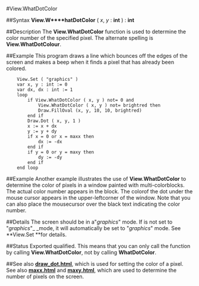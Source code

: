 
#View.WhatDotColor

##Syntax
**View.W****hatDotColor** ( _x_, _y_ : **int** ) : **int**



##Description
The **View.WhatDotColor** function is used to determine the color number of the specified pixel. The alternate spelling is **View.WhatDotColour**.



##Example
This program draws a line which bounces off the edges of the screen and makes a beep when it finds a pixel that has already been colored.


        View.Set ( "graphics" )
        var x, y : int := 0
        var dx, dx : int := 1
        loop
            if View.WhatDotColor ( x, y ) not= 0 and
	            View.WhatDotColor ( x, y ) not= brightred then
                Draw.FillOval (x, y, 10, 10, brightred)
            end if
            Draw.Dot ( x, y, 1 )
            x := x + dx
            y := y + dy
            if x = 0 or x = maxx then
                dx := -dx
            end if
            if y = 0 or y = maxy then
                dy := -dy
            end if
        end loop
##Example
Another example illustrates the use of **View.WhatDotColor** to determine the color of pixels in a window painted with multi-colorblocks. The actual color number appears in the block. The colorof the dot under the mouse cursor appears in the upper-leftcorner of the window.  Note that you can also place the mousecursor over the black text indicating the color number.




##Details
The screen should be in a"_graphics_" mode. If is not set to "_graphics_"_  _mode,  it will automatically be set to "_graphics_" mode. See **View.Set **for details.



##Status
Exported qualified.
This means that you can only call the function by calling **View.WhatDotColor**, not by calling **WhatDotColor**.



##See also
**[draw_dot.html](Draw.Dot)**, which is used for setting the color of a pixel. See also **[maxx.html](maxx)** and **[maxy.html](maxy)**, which are used to determine the number of pixels on the screen.


